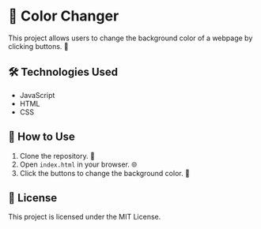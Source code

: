 # 🌈 Color Changer

This project allows users to change the background color of a webpage by clicking buttons. 🎨

## 🛠️ Technologies Used

- JavaScript
- HTML
- CSS

## 🚀 How to Use

1. Clone the repository. 📂
2. Open `index.html` in your browser. 🌐
3. Click the buttons to change the background color. 🎨

## 📜 License

This project is licensed under the MIT License.
